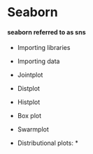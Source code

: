 # Seaborn


#### seaborn referred to as sns

- Importing libraries

- Importing data

- Jointplot

- Distplot

- Histplot

- Box plot
  
- Swarmplot

- Distributional plots:
    *
